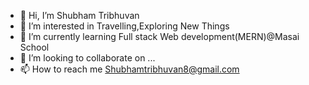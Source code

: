 - 👋 Hi, I’m Shubham Tribhuvan
- 👀 I’m interested in Travelling,Exploring New Things
- 🌱 I’m currently learning Full stack Web development(MERN)@Masai School
- 💞️ I’m looking to collaborate on ...
- 📫 How to reach me Shubhamtribhuvan8@gmail.com

<!---
Shubhamtribhuvan8/Shubhamtribhuvan8 is a ✨ special ✨ repository because its `README.md` (this file) appears on your GitHub profile.
You can click the Preview link to take a look at your changes.
--->
